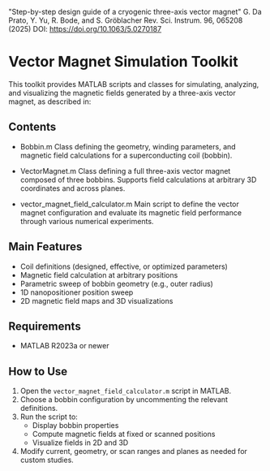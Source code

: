 "Step-by-step design guide of a cryogenic three-axis vector magnet"
G. Da Prato, Y. Yu, R. Bode, and S. Gröblacher
Rev. Sci. Instrum. 96, 065208 (2025)
DOI: https://doi.org/10.1063/5.0270187


Vector Magnet Simulation Toolkit
================================

This toolkit provides MATLAB scripts and classes for simulating, analyzing,
and visualizing the magnetic fields generated by a three-axis vector
magnet, as described in:


Contents
--------

- Bobbin.m
  Class defining the geometry, winding parameters, and magnetic field 
  calculations for a superconducting coil (bobbin).

- VectorMagnet.m
  Class defining a full three-axis vector magnet composed of three bobbins. 
  Supports field calculations at arbitrary 3D coordinates and across planes.

- vector_magnet_field_calculator.m
  Main script to define the vector magnet configuration and evaluate its 
  magnetic field performance through various numerical experiments.


Main Features
-------------

- Coil definitions (designed, effective, or optimized parameters)
- Magnetic field calculation at arbitrary positions
- Parametric sweep of bobbin geometry (e.g., outer radius)
- 1D nanopositioner position sweep
- 2D magnetic field maps and 3D visualizations


Requirements
------------

- MATLAB R2023a or newer


How to Use
----------

1. Open the `vector_magnet_field_calculator.m` script in MATLAB.
2. Choose a bobbin configuration by uncommenting the relevant definitions.
3. Run the script to:
   - Display bobbin properties
   - Compute magnetic fields at fixed or scanned positions
   - Visualize fields in 2D and 3D
4. Modify current, geometry, or scan ranges and planes as needed for custom studies.
